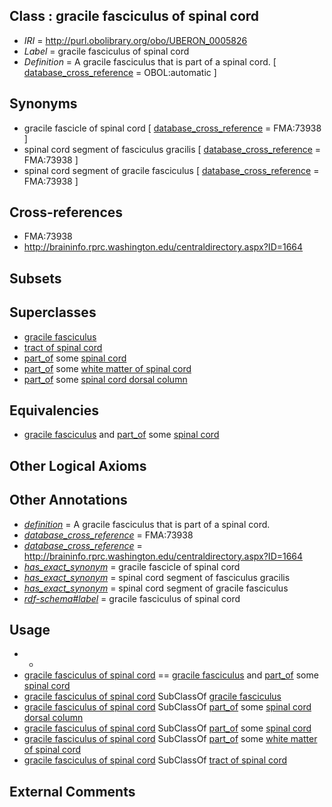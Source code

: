 
## Class : gracile fasciculus of spinal cord

 * *IRI* = http://purl.obolibrary.org/obo/UBERON_0005826
 * *Label* = gracile fasciculus of spinal cord
 * *Definition* = A gracile fasciculus that is part of a spinal cord. [ [database_cross_reference](../../ef/oboInOwl#hasDbXref.md) = OBOL:automatic ]

## Synonyms

 * gracile fascicle of spinal cord [ [database_cross_reference](../../ef/oboInOwl#hasDbXref.md) = FMA:73938 ]
 * spinal cord segment of fasciculus gracilis [ [database_cross_reference](../../ef/oboInOwl#hasDbXref.md) = FMA:73938 ]
 * spinal cord segment of gracile fasciculus [ [database_cross_reference](../../ef/oboInOwl#hasDbXref.md) = FMA:73938 ]

## Cross-references

 * FMA:73938
 * http://braininfo.rprc.washington.edu/centraldirectory.aspx?ID=1664

## Subsets


## Superclasses

 * [gracile fasciculus](../../UBERON/21/UBERON_0005821.md)
 * [tract of spinal cord](../../UBERON/99/UBERON_0007699.md)
 * [part_of](../../BFO/50/BFO_0000050.md) some [spinal cord](../../UBERON/40/UBERON_0002240.md)
 * [part_of](../../BFO/50/BFO_0000050.md) some [white matter of spinal cord](../../UBERON/18/UBERON_0002318.md)
 * [part_of](../../BFO/50/BFO_0000050.md) some [spinal cord dorsal column](../../UBERON/73/UBERON_0005373.md)

## Equivalencies

 * [gracile fasciculus](../../UBERON/21/UBERON_0005821.md) and [part_of](../../BFO/50/BFO_0000050.md) some [spinal cord](../../UBERON/40/UBERON_0002240.md)

## Other Logical Axioms


## Other Annotations

 * *[definition](../../IAO/15/IAO_0000115.md)* = A gracile fasciculus that is part of a spinal cord.
 * *[database_cross_reference](../../ef/oboInOwl#hasDbXref.md)* = FMA:73938
 * *[database_cross_reference](../../ef/oboInOwl#hasDbXref.md)* = http://braininfo.rprc.washington.edu/centraldirectory.aspx?ID=1664
 * *[has_exact_synonym](../../ym/oboInOwl#hasExactSynonym.md)* = gracile fascicle of spinal cord
 * *[has_exact_synonym](../../ym/oboInOwl#hasExactSynonym.md)* = spinal cord segment of fasciculus gracilis
 * *[has_exact_synonym](../../ym/oboInOwl#hasExactSynonym.md)* = spinal cord segment of gracile fasciculus
 * *[rdf-schema#label](../../el/rdf-schema#label.md)* = gracile fasciculus of spinal cord

## Usage

 * -
 * [gracile fasciculus of spinal cord](../../UBERON/26/UBERON_0005826.md) == [gracile fasciculus](../../UBERON/21/UBERON_0005821.md) and [part_of](../../BFO/50/BFO_0000050.md) some [spinal cord](../../UBERON/40/UBERON_0002240.md)
 * [gracile fasciculus of spinal cord](../../UBERON/26/UBERON_0005826.md) SubClassOf [gracile fasciculus](../../UBERON/21/UBERON_0005821.md)
 * [gracile fasciculus of spinal cord](../../UBERON/26/UBERON_0005826.md) SubClassOf [part_of](../../BFO/50/BFO_0000050.md) some [spinal cord dorsal column](../../UBERON/73/UBERON_0005373.md)
 * [gracile fasciculus of spinal cord](../../UBERON/26/UBERON_0005826.md) SubClassOf [part_of](../../BFO/50/BFO_0000050.md) some [spinal cord](../../UBERON/40/UBERON_0002240.md)
 * [gracile fasciculus of spinal cord](../../UBERON/26/UBERON_0005826.md) SubClassOf [part_of](../../BFO/50/BFO_0000050.md) some [white matter of spinal cord](../../UBERON/18/UBERON_0002318.md)
 * [gracile fasciculus of spinal cord](../../UBERON/26/UBERON_0005826.md) SubClassOf [tract of spinal cord](../../UBERON/99/UBERON_0007699.md)

## External Comments

